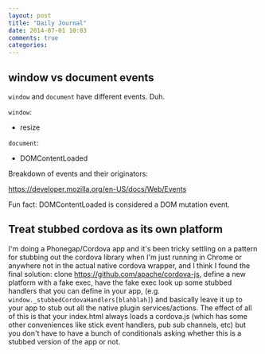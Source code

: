 ```yaml
---
layout: post
title: "Daily Journal"
date: 2014-07-01 10:03
comments: true
categories: 
---
```


## window vs document events

`window` and `document` have different events. Duh.

`window`:

- resize

`document`:

- DOMContentLoaded

Breakdown of events and their originators:

https://developer.mozilla.org/en-US/docs/Web/Events

Fun fact: DOMContentLoaded is considered a DOM mutation event.

## Treat stubbed cordova as its own platform

I'm doing a Phonegap/Cordova app and it's been tricky settling on a
pattern for stubbing out the cordova library when I'm just running in
Chrome or anywhere not in the actual native cordova wrapper, and I think
I found the final solution: clone https://github.com/apache/cordova-js,
define a new platform with a fake exec, have the fake exec look up some
stubbed handlers that you can define in your app, (e.g.
`window._stubbedCordovaHandlers[blahblah]`) and basically leave it up to
your app to stub out all the native plugin services/actions. The effect
of all of this is that your index.html always loads a cordova.js (which 
has some other conveniences like stick event handlers, pub sub channels,
etc) but you don't have to have a bunch of conditionals asking whether
this is a stubbed version of the app or not.


